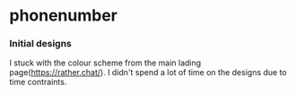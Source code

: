 # phonenumber

### Initial designs
I stuck with the colour scheme from the main lading page(https://rather.chat/). I didn't spend a lot of time on the designs due to time contraints.




